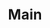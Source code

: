 ---
layout: map
title: Main
map: 'img/Doloria.svg'
map_width: 5314.2217
map_height: 4049.5718
markers: "|Clemensworth,docs/places/east/clemensworth,373,497
        |Silvermoon,docs/places/east/silvermoon,372,616
        |Syndoril,docs/places/east/syndoril,340,704
        |Verum,docs/places/north/verum,315,456
        |Thrum,docs/places/north/thrum,590,479
        |Inverholm,docs/places/north/inverholm,395,433
        |Bashnya,docs/places/north/bashnya,479,618
        |Rendraw City,docs/places/north/rendraw,482,361
        |Karandul's Landing,docs/places/north/karanduls_landing,482,410
        |Aenarion Range,docs/places/south/aenarion_range,186,552
        |Bel'Shannar,docs/places/south/belshannar,136,500
        |Lake Na'ah,docs/places/south/lake_naah,216,468
        |Mother's Grotto,docs/places/south/mothers-grotto,122,361
        |Thousand,docs/places/south/thousand,328,413
        |Judgement,docs/places/west/judgement,400,294
        |Galivox,docs/places/west/galivox,309,194"
nav_order: 1
---